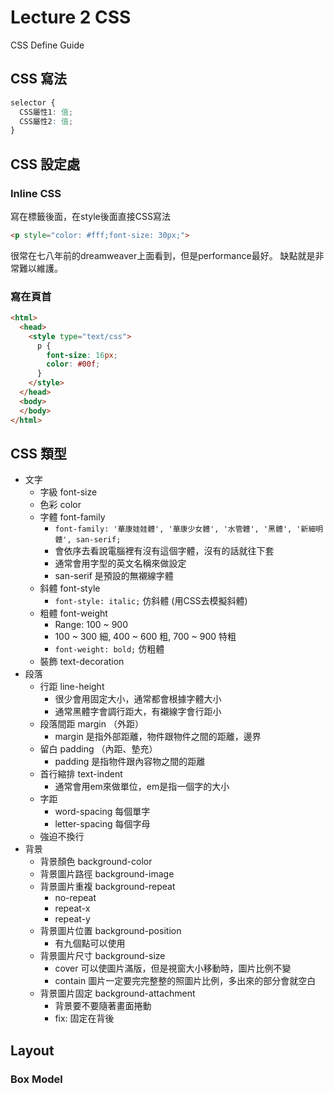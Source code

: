 # Lecture 2 CSS
CSS Define Guide
## CSS 寫法
```CSS
selector {
  CSS屬性1: 值;
  CSS屬性2: 值;
}
```

## CSS 設定處
### Inline CSS
寫在標籤後面，在style後面直接CSS寫法
```html
<p style="color: #fff;font-size: 30px;">
```
很常在七八年前的dreamweaver上面看到，但是performance最好。
缺點就是非常難以維護。

### 寫在頁首
```html
<html>
  <head>
    <style type="text/css">
      p {
        font-size: 16px;
        color: #00f;
      }
    </style>
  </head>
  <body>
  </body>
</html>
```

## CSS 類型
- 文字
  - 字級 font-size
  - 色彩 color
  - 字體 font-family
    - `font-family: '華康娃娃體', '華康少女體', '水管體', '黑體', '新細明體', san-serif;`
    - 會依序去看說電腦裡有沒有這個字體，沒有的話就往下套
    - 通常會用字型的英文名稱來做設定
    - san-serif 是預設的無襯線字體
  - 斜體 font-style
    - `font-style: italic;`  仿斜體 (用CSS去模擬斜體)
  - 粗體 font-weight
    - Range: 100 ~ 900
    - 100 ~ 300 細, 400 ~ 600 粗, 700 ~ 900 特粗
    - `font-weight: bold;` 仿粗體
  - 裝飾 text-decoration
- 段落
  - 行距 line-height
    - 很少會用固定大小，通常都會根據字體大小
    - 通常黑體字會調行距大，有襯線字會行距小
  - 段落間距 margin （外距）
    - margin 是指外部距離，物件跟物件之間的距離，邊界
  - 留白 padding （內距、墊充）
    - padding 是指物件跟內容物之間的距離
  - 首行縮排 text-indent
    - 通常會用em來做單位，em是指一個字的大小
  - 字距
    - word-spacing 每個單字
    - letter-spacing 每個字母
  - 強迫不換行
- 背景
  - 背景顏色 background-color
  - 背景圖片路徑 background-image
  - 背景圖片重複 background-repeat
    - no-repeat
    - repeat-x
    - repeat-y
  - 背景圖片位置 background-position
    - 有九個點可以使用
  - 背景圖片尺寸 background-size
    - cover 可以使圖片滿版，但是視窗大小移動時，圖片比例不變
    - contain 圖片一定要完完整整的照圖片比例，多出來的部分會就空白
  - 背景圖片固定 background-attachment
    - 背景要不要隨著畫面捲動
    - fix: 固定在背後

## Layout
### Box Model
